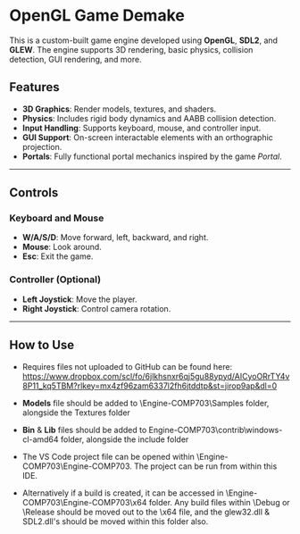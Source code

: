 # OpenGL Game Demake

This is a custom-built game engine developed using **OpenGL**, **SDL2**, and **GLEW**. The engine supports 3D rendering, basic physics, collision detection, GUI rendering, and more.

## Features
- **3D Graphics**: Render models, textures, and shaders.
- **Physics**: Includes rigid body dynamics and AABB collision detection.
- **Input Handling**: Supports keyboard, mouse, and controller input.
- **GUI Support**: On-screen interactable elements with an orthographic projection.
- **Portals**: Fully functional portal mechanics inspired by the game *Portal*.

---

## Controls

### Keyboard and Mouse
- **W/A/S/D**: Move forward, left, backward, and right.
- **Mouse**: Look around.
- **Esc**: Exit the game.

### Controller (Optional)
- **Left Joystick**: Move the player.
- **Right Joystick**: Control camera rotation.

---

## How to Use
- Requires files not uploaded to GitHub can be found here:
https://www.dropbox.com/scl/fo/6jlkhsnxr6qj5gu88ypyd/AICyoORrTY4v8P11_kq5TBM?rlkey=mx4zf96zam6337l2fh6jtddtp&st=jirop9ap&dl=0

- **Models** file should be added to \Engine-COMP703\Samples folder, alongside the Textures folder
- **Bin** & **Lib** files should be added to Engine-COMP703\contrib\windows-cl-amd64 folder, alongside the include folder

- The VS Code project file can be opened within \Engine-COMP703\Engine-COMP703. The project can be run from within this IDE.
- Alternatively if a build is created, it can be accessed in \Engine-COMP703\Engine-COMP703\x64 folder. Any build files within \Debug or \Release should be moved out to the \x64 file, and the glew32.dll & SDL2.dll's should be moved within this folder also.
